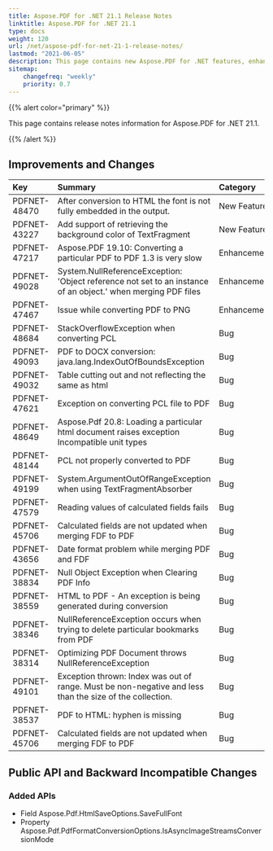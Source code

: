 ```yaml
---
title: Aspose.PDF for .NET 21.1 Release Notes
linktitle: Aspose.PDF for .NET 21.1
type: docs
weight: 120
url: /net/aspose-pdf-for-net-21-1-release-notes/
lastmod: "2021-06-05"
description: This page contains new Aspose.PDF for .NET features, enhancement, and bug fixes in 2021, version 21.1.
sitemap:
    changefreq: "weekly"
    priority: 0.7
---
```


{{% alert color="primary" %}}

This page contains release notes information for Aspose.PDF for .NET 21.1.

{{% /alert %}}

## Improvements and Changes

|**Key**|**Summary**|**Category**|
| :- | :- | :- |
|PDFNET-48470|After conversion to HTML the font is not fully embedded in the output.|New Feature|
|PDFNET-43227|Add support of retrieving the background color of TextFragment|New Feature|
|PDFNET-47217|Aspose.PDF 19.10: Converting a particular PDF to PDF 1.3 is very slow|Enhancement|
|PDFNET-49028|System.NullReferenceException: 'Object reference not set to an instance of an object.' when merging PDF files|Enhancement|
|PDFNET-47467|Issue while converting PDF to PNG|Enhancement|
|PDFNET-48684|StackOverflowException when converting PCL|Bug|
|PDFNET-49093|PDF to DOCX conversion: java.lang.IndexOutOfBoundsException|Bug|
|PDFNET-49032|Table cutting out and not reflecting the same as html|Bug|
|PDFNET-47621|Exception on converting PCL file to PDF|Bug|
|PDFNET-48649|Aspose.Pdf 20.8: Loading a particular html document raises exception Incompatible unit types|Bug|
|PDFNET-48144|PCL not properly converted to PDF|Bug|
|PDFNET-49199|System.ArgumentOutOfRangeException when using TextFragmentAbsorber|Bug|
|PDFNET-47579|Reading values of calculated fields fails|Bug|
|PDFNET-45706|Calculated fields are not updated when merging FDF to PDF|Bug|
|PDFNET-43656|Date format problem while merging PDF and FDF|Bug|
|PDFNET-38834|Null Object Exception when Clearing PDF Info|Bug|
|PDFNET-38559|HTML to PDF - An exception is being generated during conversion|Bug|
|PDFNET-38346|NullReferenceException occurs when trying to delete particular bookmarks from PDF|Bug|
|PDFNET-38314|Optimizing PDF Document throws NullReferenceException|Bug|
|PDFNET-49101|Exception thrown: Index was out of range. Must be non-negative and less than the size of the collection.|Bug|
|PDFNET-38537|PDF to HTML: hyphen is missing|Bug|
|PDFNET-45706|Calculated fields are not updated when merging FDF to PDF|Bug|

## Public API and Backward Incompatible Changes

### Added APIs

* Field Aspose.Pdf.HtmlSaveOptions.SaveFullFont
* Property Aspose.Pdf.PdfFormatConversionOptions.IsAsyncImageStreamsConversionMode

